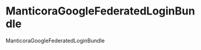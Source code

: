 ManticoraGoogleFederatedLoginBundle
===================================

ManticoraGoogleFederatedLoginBundle
